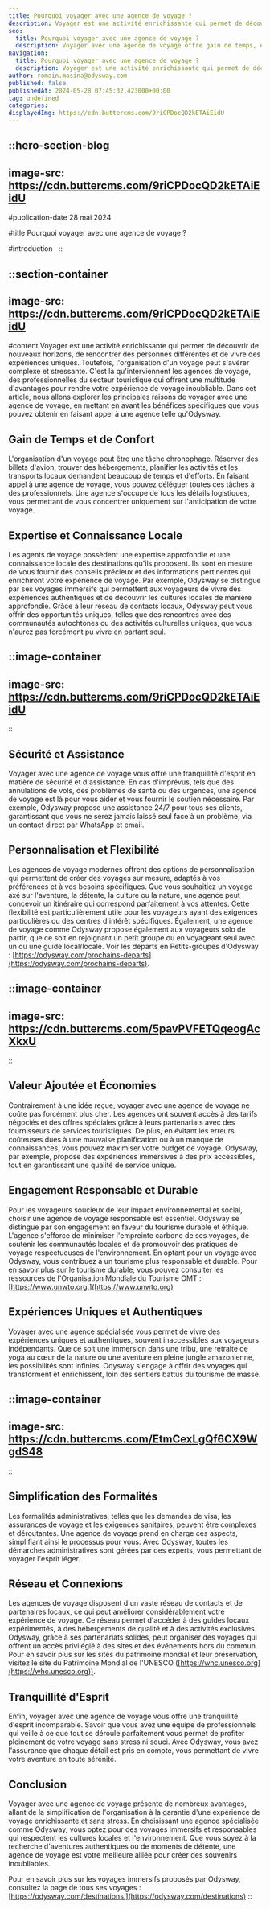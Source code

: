 ```yaml
---
title: Pourquoi voyager avec une agence de voyage ?
description: Voyager est une activité enrichissante qui permet de découvrir de nouveaux horizons, de rencontrer des personnes différentes et de vivre des expériences uniques. Toutefois, l'organisation d'un voyage peut s'avérer complexe et stressante. C'est là qu'interviennent les agences de voyage, des professionnelles du secteur touristique qui offrent une multitude d'avantages pour ...
seo:
  title: Pourquoi voyager avec une agence de voyage ?
  description: Voyager avec une agence de voyage offre gain de temps, expertise locale, sécurité, personnalisation et économies grâce aux tarifs négociés. Découvrez les avantages d'un voyage organisé pour des expériences uniques, authentiques et responsables.
navigation:
  title: Pourquoi voyager avec une agence de voyage ?
  description: Voyager est une activité enrichissante qui permet de découvrir de nouveaux horizons, de rencontrer des personnes différentes et de vivre des expériences uniques. Toutefois, l'organisation d'un voyage peut s'avérer complexe et stressante. C'est là qu'interviennent les agences de voyage, des professionnelles du secteur touristique qui offrent une multitude d'avantages pour ...
author: romain.masina@odysway.com
published: false
publishedAt: 2024-05-28 07:45:32.423000+00:00
tag: undefined
categories: 
displayedImg: https://cdn.buttercms.com/9riCPDocQD2kETAiEidU
---
```


::hero-section-blog
---
image-src: https://cdn.buttercms.com/9riCPDocQD2kETAiEidU
---
#publication-date
28 mai 2024

#title
Pourquoi voyager avec une agence de voyage ?

#introduction
 
::

::section-container
---
image-src: https://cdn.buttercms.com/9riCPDocQD2kETAiEidU
---
#content
Voyager est une activité enrichissante qui permet de découvrir de nouveaux horizons, de rencontrer des personnes différentes et de vivre des expériences uniques. Toutefois, l'organisation d'un voyage peut s'avérer complexe et stressante. C'est là qu'interviennent les agences de voyage, des professionnelles du secteur touristique qui offrent une multitude d'avantages pour rendre votre expérience de voyage inoubliable. Dans cet article, nous allons explorer les principales raisons de voyager avec une agence de voyage, en mettant en avant les bénéfices spécifiques que vous pouvez obtenir en faisant appel à une agence telle qu'Odysway.

## Gain de Temps et de Confort

L'organisation d'un voyage peut être une tâche chronophage. Réserver des billets d'avion, trouver des hébergements, planifier les activités et les transports locaux demandent beaucoup de temps et d'efforts. En faisant appel à une agence de voyage, vous pouvez déléguer toutes ces tâches à des professionnels. Une agence s'occupe de tous les détails logistiques, vous permettant de vous concentrer uniquement sur l'anticipation de votre voyage.

## Expertise et Connaissance Locale

Les agents de voyage possèdent une expertise approfondie et une connaissance locale des destinations qu'ils proposent. Ils sont en mesure de vous fournir des conseils précieux et des informations pertinentes qui enrichiront votre expérience de voyage. Par exemple, Odysway se distingue par ses voyages immersifs qui permettent aux voyageurs de vivre des expériences authentiques et de découvrir les cultures locales de manière approfondie. Grâce à leur réseau de contacts locaux, Odysway peut vous offrir des opportunités uniques, telles que des rencontres avec des communautés autochtones ou des activités culturelles uniques, que vous n'aurez pas forcément pu vivre en partant seul.

::image-container
---
image-src: https://cdn.buttercms.com/9riCPDocQD2kETAiEidU
---
::

## Sécurité et Assistance

Voyager avec une agence de voyage vous offre une tranquillité d'esprit en matière de sécurité et d'assistance. En cas d'imprévus, tels que des annulations de vols, des problèmes de santé ou des urgences, une agence de voyage est là pour vous aider et vous fournir le soutien nécessaire. Par exemple, Odysway propose une assistance 24/7 pour tous ses clients, garantissant que vous ne serez jamais laissé seul face à un problème, via un contact direct par WhatsApp et email.

## Personnalisation et Flexibilité

Les agences de voyage modernes offrent des options de personnalisation qui permettent de créer des voyages sur mesure, adaptés à vos préférences et à vos besoins spécifiques. Que vous souhaitiez un voyage axé sur l'aventure, la détente, la culture ou la nature, une agence peut concevoir un itinéraire qui correspond parfaitement à vos attentes. Cette flexibilité est particulièrement utile pour les voyageurs ayant des exigences particulières ou des centres d'intérêt spécifiques. Également, une agence de voyage comme Odysway propose également aux voyageurs solo de partir, que ce soit en rejoignant un petit groupe ou en voyageant seul avec un ou une guide local/locale. Voir les départs en Petits-groupes d'Odysway : [https://odysway.com/prochains-departs](https://odysway.com/prochains-departs).

::image-container
---
image-src: https://cdn.buttercms.com/5pavPVFETQqeogAcXkxU
---
::

## Valeur Ajoutée et Économies

Contrairement à une idée reçue, voyager avec une agence de voyage ne coûte pas forcément plus cher. Les agences ont souvent accès à des tarifs négociés et des offres spéciales grâce à leurs partenariats avec des fournisseurs de services touristiques. De plus, en évitant les erreurs coûteuses dues à une mauvaise planification ou à un manque de connaissances, vous pouvez maximiser votre budget de voyage. Odysway, par exemple, propose des expériences immersives à des prix accessibles, tout en garantissant une qualité de service unique.

## Engagement Responsable et Durable

Pour les voyageurs soucieux de leur impact environnemental et social, choisir une agence de voyage responsable est essentiel. Odysway se distingue par son engagement en faveur du tourisme durable et éthique. L'agence s'efforce de minimiser l'empreinte carbone de ses voyages, de soutenir les communautés locales et de promouvoir des pratiques de voyage respectueuses de l'environnement. En optant pour un voyage avec Odysway, vous contribuez à un tourisme plus responsable et durable. Pour en savoir plus sur le tourisme durable, vous pouvez consulter les ressources de l'Organisation Mondiale du Tourisme OMT : [https://www.unwto.org.](https://www.unwto.org)

## Expériences Uniques et Authentiques

Voyager avec une agence spécialisée vous permet de vivre des expériences uniques et authentiques, souvent inaccessibles aux voyageurs indépendants. Que ce soit une immersion dans une tribu, une retraite de yoga au cœur de la nature ou une aventure en pleine jungle amazonienne, les possibilités sont infinies. Odysway s'engage à offrir des voyages qui transforment et enrichissent, loin des sentiers battus du tourisme de masse.

::image-container
---
image-src: https://cdn.buttercms.com/EtmCexLgQf6CX9WgdS48
---
::

## Simplification des Formalités

Les formalités administratives, telles que les demandes de visa, les assurances de voyage et les exigences sanitaires, peuvent être complexes et déroutantes. Une agence de voyage prend en charge ces aspects, simplifiant ainsi le processus pour vous. Avec Odysway, toutes les démarches administratives sont gérées par des experts, vous permettant de voyager l'esprit léger.

## Réseau et Connexions

Les agences de voyage disposent d'un vaste réseau de contacts et de partenaires locaux, ce qui peut améliorer considérablement votre expérience de voyage. Ce réseau permet d'accéder à des guides locaux expérimentés, à des hébergements de qualité et à des activités exclusives. Odysway, grâce à ses partenariats solides, peut organiser des voyages qui offrent un accès privilégié à des sites et des événements hors du commun. Pour en savoir plus sur les sites du patrimoine mondial et leur préservation, visitez le site du Patrimoine Mondial de l'UNESCO ([https://whc.unesco.org](https://whc.unesco.org)).

## Tranquillité d'Esprit

Enfin, voyager avec une agence de voyage vous offre une tranquillité d'esprit incomparable. Savoir que vous avez une équipe de professionnels qui veille à ce que tout se déroule parfaitement vous permet de profiter pleinement de votre voyage sans stress ni souci. Avec Odysway, vous avez l'assurance que chaque détail est pris en compte, vous permettant de vivre votre aventure en toute sérénité.

## Conclusion

Voyager avec une agence de voyage présente de nombreux avantages, allant de la simplification de l'organisation à la garantie d'une expérience de voyage enrichissante et sans stress. En choisissant une agence spécialisée comme Odysway, vous optez pour des voyages immersifs et responsables qui respectent les cultures locales et l'environnement. Que vous soyez à la recherche d'aventures authentiques ou de moments de détente, une agence de voyage est votre meilleure alliée pour créer des souvenirs inoubliables.

Pour en savoir plus sur les voyages immersifs proposés par Odysway, consultez la page de tous ses voyages : [https://odysway.com/destinations.](https://odysway.com/destinations)
::

